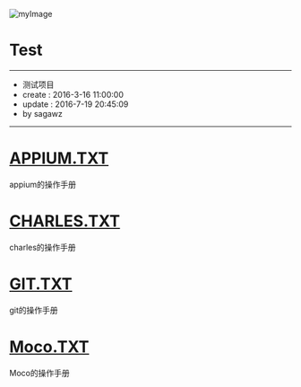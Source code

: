 ![myImage](https://avatars1.githubusercontent.com/u/17022963?v=3&s=460)
# Test
---

* 测试项目
* create : 2016-3-16 11:00:00
* update : 2016-7-19 20:45:09
* by sagawz  

---

# [APPIUM.TXT](https://github.com/sagawz/Test/blob/master/appium.txt)
appium的操作手册

# [CHARLES.TXT](https://github.com/sagawz/Test/blob/master/charles.txt)
charles的操作手册

# [GIT.TXT](https://github.com/sagawz/Test/blob/master/git.txt)
git的操作手册

# [Moco.TXT](https://github.com/sagawz/Test/blob/master/moco.txt)
Moco的操作手册